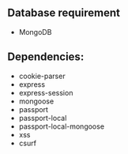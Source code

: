 ## Database requirement
- MongoDB

## Dependencies:  
- cookie-parser
- express
- express-session
- mongoose
- passport
- passport-local
- passport-local-mongoose
- xss
- csurf
